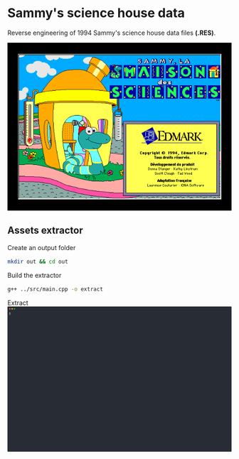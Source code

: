 # Sammy's science house data

Reverse engineering of 1994 Sammy's science house data files **(.RES)**.


![Sammy](.readme/sammy.png)


## Assets extractor

Create an output folder
```bash
mkdir out && cd out
```

Build the extractor
```bash
g++ ../src/main.cpp -o extract
```

Extract
![Extract](.readme/extract.svg)